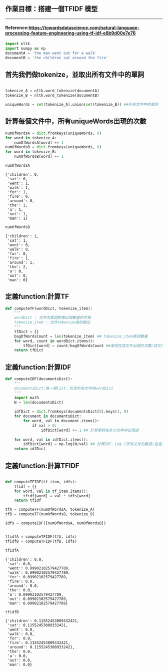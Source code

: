 ## 作業目標：搭建一個TFIDF 模型

---

#### Reference:https://towardsdatascience.com/natural-language-processing-feature-engineering-using-tf-idf-e8b9d00e7e76


```python
import nltk
import numpy as np
documentA = 'the man went out for a walk'
documentB = 'the children sat around the fire'
```

## 首先我們做tokenize，並取出所有文件中的單詞


```python

tokenize_A = nltk.word_tokenize(documentA)
tokenize_B = nltk.word_tokenize(documentB)

uniqueWords = set(tokenize_A).union(set(tokenize_B)) ##所有文件中的單詞
```

## 計算每個文件中，所有uniqueWords出現的次數


```python
numOfWordsA = dict.fromkeys(uniqueWords, 0)
for word in tokenize_A:
    numOfWordsA[word] += 1
numOfWordsB = dict.fromkeys(uniqueWords, 0)
for word in tokenize_B:
    numOfWordsB[word] += 1
```


```python
numOfWordsA
```




    {'children': 0,
     'sat': 0,
     'went': 1,
     'walk': 1,
     'for': 1,
     'fire': 0,
     'around': 0,
     'the': 1,
     'a': 1,
     'out': 1,
     'man': 1}




```python
numOfWordsB
```




    {'children': 1,
     'sat': 1,
     'went': 0,
     'walk': 0,
     'for': 0,
     'fire': 1,
     'around': 1,
     'the': 2,
     'a': 0,
     'out': 0,
     'man': 0}



## 定義function:計算TF


```python
def computeTF(wordDict, tokenize_item):
    """
    wordDict : 文件內單詞對應出現數量的字典
    tokenize_item : 文件tokenize後的輸出
    """
    tfDict = {}
    bagOfWordsCount = len(tokenize_item) ## tokenize_item單詞數量
    for word, count in wordDict.items():
        tfDict[word] = count/bagOfWordsCount ##單詞在該文件出現的次數/該文件擁有的所有單詞數量
    return tfDict
```

## 定義function:計算IDF


```python
def computeIDF(documentsDict):
    """
    documentsDict:為一個list，包含所有文件的wordDict
    """
    import math
    N = len(documentsDict)
    
    idfDict = dict.fromkeys(documentsDict[0].keys(), 0)
    for document in documentsDict:
        for word, val in document.items():
            if val > 0:
                idfDict[word] += 1 ## 計算單詞在多少文件中出現過
    
    for word, val in idfDict.items():
        idfDict[word] = np.log(N/val) ## 計算IDF，Log (所有文件的數目/包含這個單詞的文件數目)
    return idfDict
```

## 定義function:計算TFIDF


```python

def computeTFIDF(tf_item, idfs):
    tfidf = {}
    for word, val in tf_item.items():
        tfidf[word] = val * idfs[word]
    return tfidf


```


```python
tfA = computeTF(numOfWordsA, tokenize_A)
tfB = computeTF(numOfWordsB, tokenize_B)

idfs = computeIDF([numOfWordsA, numOfWordsB])


tfidfA = computeTFIDF(tfA, idfs)
tfidfB = computeTFIDF(tfB, idfs)
```


```python
tfidfA
```




    {'children': 0.0,
     'sat': 0.0,
     'went': 0.09902102579427789,
     'walk': 0.09902102579427789,
     'for': 0.09902102579427789,
     'fire': 0.0,
     'around': 0.0,
     'the': 0.0,
     'a': 0.09902102579427789,
     'out': 0.09902102579427789,
     'man': 0.09902102579427789}




```python
tfidfB
```




    {'children': 0.11552453009332421,
     'sat': 0.11552453009332421,
     'went': 0.0,
     'walk': 0.0,
     'for': 0.0,
     'fire': 0.11552453009332421,
     'around': 0.11552453009332421,
     'the': 0.0,
     'a': 0.0,
     'out': 0.0,
     'man': 0.0}




```python

```
